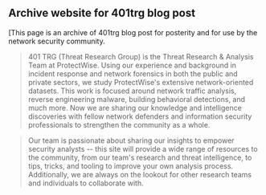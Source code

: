 ## Archive website for 401trg blog post

[This page is an archive of 401trg blog post for posterity and for use by the network security community.

> 401 TRG (Threat Research Group) is the Threat Research & Analysis Team at ProtectWise. Using our experience and background in incident response and network forensics in both the public and private sectors, we study ProtectWise's extensive network-oriented datasets. This work is focused around network traffic analysis, reverse engineering malware, building behavioral detections, and much more. Now we are sharing our knowledge and intelligence discoveries with fellow network defenders and information security professionals to strengthen the community as a whole.  

> Our team is passionate about sharing our insights to empower security analysts -- this site will provide a wide range of resources to the community, from our team's research and threat intelligence, to tips, tricks, and tooling to improve your own analysis process. Additionally, we are always on the lookout for other research teams and individuals to collaborate with. 
